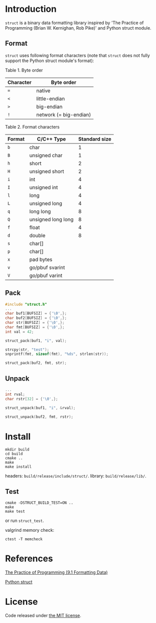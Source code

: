 # Introduction

`struct` is a binary data formatting library inspired by
'The Practice of Programming (Brian W. Kernighan, Rob Pike)' and
Python struct module.

## Format

`struct` uses following format characters (note that `struct` does not fully
support the Python struct module's format):

Table 1. Byte order

Character | Byte order             
----------|-----------
 `=`      | native                 
 `<`      | little-endian          
 `>`      | big-endian             
 `!`      | network (= big-endian) 


Table 2. Format characters

Format | C/C++ Type         | Standard size
-------|--------------------|--------------
 `b`   | char               | 1
 `B`   | unsigned char      | 1
 `h`   | short              | 2
 `H`   | unsigned short     | 2
 `i`   | int                | 4
 `I`   | unsigned int       | 4
 `l`   | long               | 4
 `L`   | unsigned long      | 4
 `q`   | long long          | 8
 `Q`   | unsigned long long | 8
 `f`   | float              | 4
 `d`   | double             | 8
 `s`   | char[]             |
 `p`   | char[]             |
 `x`   | pad bytes          |
 `v`   | go/pbuf svarint    |
 `V`   | go/pbuf varint     |

## Pack

```c
#include "struct.h"
...
char buf1[BUFSIZ] = {'\0',};
char buf2[BUFSIZ] = {'\0',};
char str[BUFSIZ] = {'\0',};
char fmt[BUFSIZ] = {'\0',};
int val = 42;

struct_pack(buf1, "i", val);

strcpy(str, "test");
snprintf(fmt, sizeof(fmt), "%ds", strlen(str));

struct_pack(buf2, fmt, str);
```

## Unpack

```c
...
int rval;
char rstr[32] = {'\0',};

struct_unpack(buf1, "i", &rval);

struct_unpack(buf2, fmt, rstr);
```

# Install

    mkdir build
    cd build
    cmake ..
    make
    make install

headers: `build/release/include/struct/`.
library: `build/release/lib/`.

## Test

    cmake -DSTRUCT_BUILD_TEST=ON ..
    make
    make test

or run `struct_test`.

valgrind memory check:

    ctest -T memcheck

# References

[The Practice of Programming (9.1 Formatting Data)](http://www.amazon.com/Practice-Programming-Addison-Wesley-Professional-Computing/dp/020161586X/ref=sr_1_1?ie=UTF8&qid=1359350725&sr=8-1&keywords=practice+of+programming "The Practice of Programming")

[Python struct](http://docs.python.org/2/library/struct.html#module-struct "Python struct module")

# License
Code released under [the MIT license](https://github.com/svperbeast/struct/blob/master/LICENSE).
